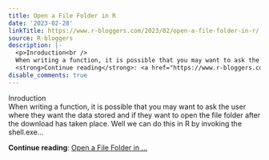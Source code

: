 ```yaml
---
title: Open a File Folder in R
date: '2023-02-28'
linkTitle: https://www.r-bloggers.com/2023/02/open-a-file-folder-in-r/
source: R-bloggers
description: |-
  <p>Inroduction<br />
  When writing a function, it is possible that you may want to ask the user where they want the data stored and if they want to open the file folder after the download has taken place. Well we can do this in R by invoking the shell.exe...</p>
  <strong>Continue reading</strong>: <a href="https://www.r-bloggers.com/2023/02/open-a-file-folder-in-r/">Open a File Folder in ...
disable_comments: true
---
```

<p>Inroduction<br />
When writing a function, it is possible that you may want to ask the user where they want the data stored and if they want to open the file folder after the download has taken place. Well we can do this in R by invoking the shell.exe...</p>
<strong>Continue reading</strong>: <a href="https://www.r-bloggers.com/2023/02/open-a-file-folder-in-r/">Open a File Folder in ...